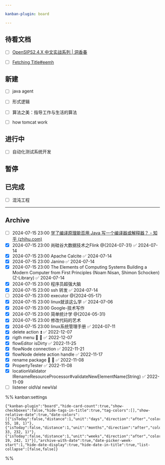 ```yaml
---

kanban-plugin: board

---
```


## 待看文档

- [ ] [OpenSIPS2.4.X 中文实战系列 | 洞香春](https://wdd.js.org/opensips/)
- [ ] [Fetching Title#eemh](https://github.com/codecrafters-io/build-your-own-x?tab=readme-ov-file#build-your-own-shell)


## 新建

- [ ] java agent
- [ ] 形式逻辑
- [ ] 算法之美：指导工作与生活的算法
- [ ] how tomcat work


## 进行中

- [ ] 自动化测试系统开发


## 暂停



## 已完成

- [ ] 混沌工程


***

## Archive

- [ ] 2024-07-15 23:00 [学了编译原理能否用 Java 写一个编译器或解释器？ - 知乎 (zhihu.com)](https://www.zhihu.com/question/39835953)
- [x] 2024-07-15 23:00 尚硅谷大数据技术之Flink @{2024-07-31} ✅ 2024-07-14
- [x] 2024-07-15 23:00 Apache Calcite ✅ 2024-07-14
- [x] 2024-07-15 23:00 Janino ✅ 2024-07-14
- [x] 2024-07-15 23:00 The Elements of Computing Systems  Building a Modern Computer from First Principles (Noam Nisan, Shimon Schocken) (Z-Library) ✅ 2024-07-14
- [x] 2024-07-15 23:00 程序员超强大脑
- [x] 2024-07-15 23:00 ssh 转发 ✅ 2024-07-14
- [ ] 2024-07-15 23:00 executor @{2024-05-17}
- [x] 2024-07-15 23:00 linux就该这么学 ✅ 2024-07-06
- [x] 2024-07-15 23:00 Google-技术写作
- [x] 2024-07-15 23:00 简单统计学 @{2024-05-31}
- [x] 2024-07-15 23:00 修改代码的艺术
- [x] 2024-07-15 23:00 linux系统管理手册 ✅ 2024-07-11
- [x] delete action ⏫ ✅ 2022-12-07
- [x] rigth menu 🛫 📅 ✅ 2022-12-07
- [x] flowEditor isDirty ✅ 2022-11-25
- [x] flowNode connection ✅ 2022-11-21
- [x] flowNode delete action handle ✅ 2022-11-17
- [x] rename package 🛫 📅 ✅ 2022-11-08
- [x] PropertyTester ✅ 2022-11-08
- [x] locationValidator IRenameResourceProcessor#validateNewElementName(String) ✅ 2022-11-09
- [ ] listener oldVal newVal

%% kanban:settings
```
{"kanban-plugin":"board","hide-card-count":true,"show-checkboxes":false,"hide-tags-in-title":true,"tag-colors":[],"show-relative-date":true,"date-colors":[{"isToday":false,"distance":1,"unit":"days","direction":"after","color":"rgba(222, 55, 18, 1)"},{"isToday":false,"distance":1,"unit":"months","direction":"after","color":"rgba(16, 33, 232, 1)"},{"isToday":false,"distance":1,"unit":"weeks","direction":"after","color":"rgba(197, 19, 242, 1)"}],"archive-with-date":true,"date-picker-week-start":1,"hide-date-display":true,"hide-date-in-title":true,"list-collapse":[false,false]}
```
%%